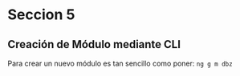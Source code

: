 # Seccion 5

## Creación de Módulo mediante CLI
Para crear un nuevo módulo es tan sencillo como poner:
`ng g m dbz`

